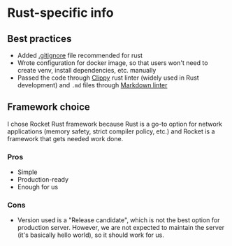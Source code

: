 # Rust-specific info

## Best practices

* Added [.gitignore](https://github.com/github/gitignore/blob/main/Python.gitignore) file recommended for rust
* Wrote configuration for docker image, so that users won't need to create venv, install dependencies, etc. manually
* Passed the code through [Clippy](https://github.com/rust-lang/rust-clippy) rust linter (widely used in Rust development) and `.md` files through [Markdown linter](https://marketplace.visualstudio.com/items?itemName=DavidAnson.vscode-markdownlint)

## Framework choice

I chose Rocket Rust framework because Rust is a go-to option for network applications (memory safety, strict compiler policy, etc.) and Rocket is a framework that gets needed work done.

### Pros

* Simple
* Production-ready
* Enough for us

### Cons

* Version used is a "Release candidate", which is not the best option for production server. However, we are not expected to maintain the server (it's basically hello world), so it should work for us.
